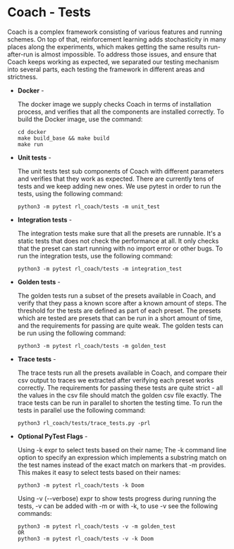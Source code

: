 # Coach - Tests

Coach is a complex framework consisting of various features and running schemes.
On top of that, reinforcement learning adds stochasticity in many places along the experiments, which makes getting the
same results run-after-run is almost impossible.
To address those issues, and ensure that Coach keeps working as expected, we separated our testing mechanism into
several parts, each testing the framework in different areas and strictness.

* **Docker** -
    
    The docker image we supply checks Coach in terms of installation process, and verifies that all the components
    are installed correctly. To build the Docker image, use the command:
    
    ```
    cd docker
    make build_base && make build
    make run
    ```
    

* **Unit tests** -
    
    The unit tests test sub components of Coach with different parameters and verifies that they work as expected.
    There are currently tens of tests and we keep adding new ones. We use pytest in order to run the tests, using
    the following command:
    
    ```
    python3 -m pytest rl_coach/tests -m unit_test
    ```

* **Integration tests** -
    
    The integration tests make sure that all the presets are runnable. It's a static tests that does not check the
    performance at all. It only checks that the preset can start running with no import error or other bugs.
    To run the integration tests, use the following command:
    
    ```
    python3 -m pytest rl_coach/tests -m integration_test
    ```

* **Golden tests** -
    
    The golden tests run a subset of the presets available in Coach, and verify that they pass a known score after
    a known amount of steps. The threshold for the tests are defined as part of each preset. The presets which are
    tested are presets that can be run in a short amount of time, and the requirements for passing are quite weak.
    The golden tests can be run using the following command:
    
    ```
    python3 -m pytest rl_coach/tests -m golden_test
    ```

* **Trace tests** -
    
    The trace tests run all the presets available in Coach, and compare their csv output to traces we extracted after
    verifying each preset works correctly. The requirements for passing these tests are quite strict - all the values
    in the csv file should match the golden csv file exactly. The trace tests can be run in parallel to shorten the
    testing time. To run the tests in parallel use the following command:
    
    ```
    python3 rl_coach/tests/trace_tests.py -prl
    ```

* **Optional PyTest Flags** -

    Using -k expr to select tests based on their name;
    The -k command line option to specify an expression which implements a substring match on the test names
    instead of the exact match on markers that -m provides. This makes it easy to select tests based on their names:
    ```
    python3 -m pytest rl_coach/tests -k Doom
    ```
    Using -v (--verbose) expr to show tests progress during running the tests, -v can be added with -m or with -k, to use -v see
    the following commands:
    ```
    python3 -m pytest rl_coach/tests -v -m golden_test
    OR
    python3 -m pytest rl_coach/tests -v -k Doom
    ```